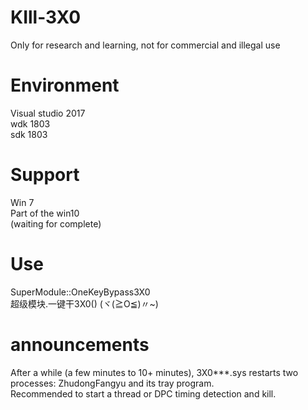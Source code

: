 # KIll-3X0
Only for research and learning, not for commercial and illegal use

# Environment
Visual studio 2017  
wdk 1803  
sdk 1803  

# Support
Win 7  
Part of the win10  
(waiting for complete)


# Use
SuperModule::OneKeyBypass3X0  
超级模块.一键干3X0()
(ヾ(≧O≦)〃~)

# announcements
After a while (a few minutes to 10+ minutes), 3X0***.sys restarts two processes: ZhudongFangyu and its tray program.  
Recommended to start a thread or DPC timing detection and kill.  
